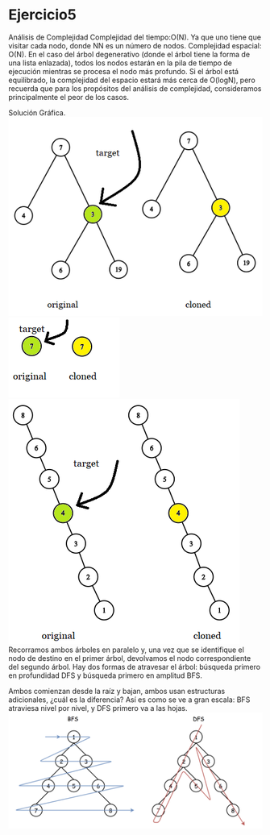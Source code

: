 # Ejercicio5

Análisis de Complejidad
Complejidad del tiempo:O(N). Ya que uno tiene que visitar cada nodo, donde NN es un número de nodos.
Complejidad espacial: O(N). En el caso del árbol degenerativo (donde el árbol tiene la forma de una lista enlazada), todos los nodos estarán en la pila de tiempo de ejecución mientras se procesa el nodo más profundo. Si el árbol está equilibrado, la complejidad del espacio estará más cerca de O(logN), pero recuerda que para los propósitos del análisis de complejidad, consideramos principalmente el peor de los casos.

Solución Gráfica.
<img src= 'img\1.png'>
<img src= 'img\2.png'>
<img src= 'img\3.png'>
Recorramos ambos árboles en paralelo y, una vez que se identifique el nodo de destino en el primer árbol, devolvamos el nodo correspondiente del segundo árbol.
Hay dos formas de atravesar el árbol: búsqueda primero en profundidad DFS y búsqueda primero en amplitud BFS.

Ambos comienzan desde la raíz y bajan, ambos usan estructuras adicionales, ¿cuál es la diferencia? Así es como se ve a gran escala: BFS atraviesa nivel por nivel, y DFS primero va a las hojas.
<img src= 'img\4.png'>
